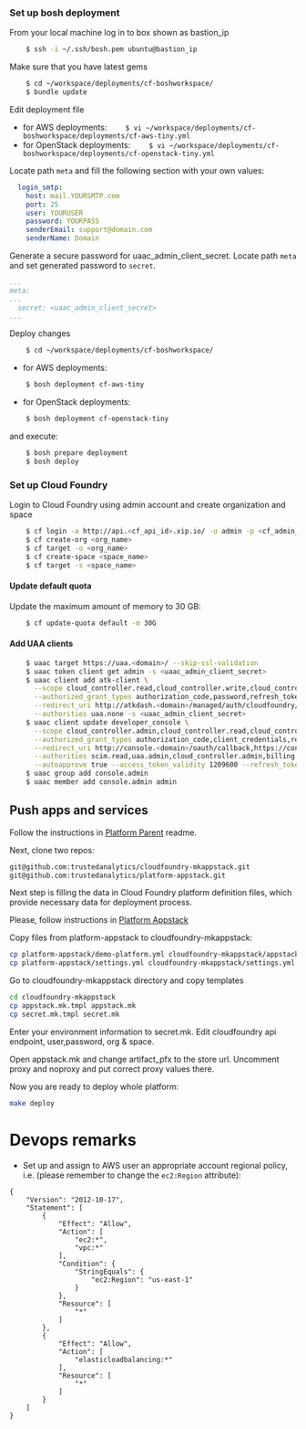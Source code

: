 ### Set up bosh deployment

From your local machine log in to box shown as bastion_ip
```bash
    $ ssh -i ~/.ssh/bosh.pem ubuntu@bastion_ip
```

Make sure that you have latest gems
```bash
    $ cd ~/workspace/deployments/cf-boshworkspace/
    $ bundle update
```

Edit deployment file
* for AWS deployments: 
```    $ vi ~/workspace/deployments/cf-boshworkspace/deployments/cf-aws-tiny.yml```
* for OpenStack deployments: 
```    $ vi ~/workspace/deployments/cf-boshworkspace/deployments/cf-openstack-tiny.yml```

Locate path `meta` and fill the following section with your own values:
```YAML
  login_smtp:
    host: mail.YOURSMTP.com
    port: 25
    user: YOURUSER
    password: YOURPASS
    senderEmail: support@domain.com
    senderName: Domain
```
Generate a secure password for uaac_admin_client_secret. 
Locate path `meta` and set generated password to `secret`.
```YAML
...
meta:
...
  secret: <uaac_admin_client_secret>
...
```

Deploy changes

```bash
    $ cd ~/workspace/deployments/cf-boshworkspace/
```
* for AWS deployments: 
```bash
    $ bosh deployment cf-aws-tiny
```
* for OpenStack deployments: 
```bash
    $ bosh deployment cf-openstack-tiny
```

and execute: 
```bash
    $ bosh prepare deployment
    $ bosh deploy
```

### Set up Cloud Foundry
Login to Cloud Foundry using admin account and create organization and space
```bash
    $ cf login -a http://api.<cf_api_id>.xip.io/ -u admin -p <cf_admin_pass>
    $ cf create-org <org_name>
    $ cf target -o <org_name>
    $ cf create-space <space_name>
    $ cf target -s <space_name>
```

#### Update default quota
Update the maximum amount of memory to 30 GB:
```bash
    $ cf update-quota default -m 30G
```

#### Add UAA clients
```bash
    $ uaac target https://uaa.<domain>/ --skip-ssl-validation
    $ uaac token client get admin -s <uaac_admin_client_secret>
    $ uaac client add atk-client \
      --scope cloud_controller.read,cloud_controller.write,cloud_controller_service_permissions.read,openid \
      --authorized_grant_types authorization_code,password,refresh_token \
      --redirect_uri http://atkdash.<domain>/managed/auth/cloudfoundry/callback \
      --authorities uaa.none -s <uaac_admin_client_secret>
    $ uaac client update developer_console \
      --scope cloud_controller.admin,cloud_controller.read,cloud_controller.write,console.admin,doppler.firehose,openid,password.write,scim.read,scim.userids,scim.write \
      --authorized_grant_types authorization_code,client_credentials,refresh_token \
      --redirect_uri http://console.<domain>/oauth/callback,https://console.<domain>/oauth/callback \
      --authorities scim.read,uaa.admin,cloud_controller.admin,billing.admin,uaa.resource,password.write,scim.write,cloud_controller.write,cloud_controller.read \
      --autoapprove true --access_token_validity 1209600 --refresh_token_validity 1209600
    $ uaac group add console.admin
    $ uaac member add console.admin admin
```
## Push apps and services
Follow the instructions in [Platform Parent](https://github.com/trustedanalytics/platform-parent) readme.

Next, clone two repos:
```bash
git@github.com:trustedanalytics/cloudfoundry-mkappstack.git
git@github.com:trustedanalytics/platform-appstack.git
```

Next step is filling the data in Cloud Foundry platform definition files, which provide necessary data for deployment process.

Please, follow instructions in [Platform Appstack](https://github.com/trustedanalytics/platform-appstack) 


Copy files from platform-appstack to cloudfoundry-mkappstack:
```bash
cp platform-appstack/demo-platform.yml cloudfoundry-mkappstack/appstack.yml
cp platform-appstack/settings.yml cloudfoundry-mkappstack/settings.yml
```
Go to cloudfoundry-mkappstack directory and copy templates
```bash
cd cloudfoundry-mkappstack
cp appstack.mk.tmpl appstack.mk
cp secret.mk.tmpl secret.mk
```
Enter your environment information to secret.mk. Edit cloudfoundry api endpoint, user,password, org & space.

Open appstack.mk and change artifact_pfx to the store url. Uncomment proxy and noproxy and put correct proxy values there.

Now you are ready to deploy whole platform:
```bash
make deploy
```

# Devops remarks

* Set up and assign to AWS user an appropriate account regional policy, i.e. (please remember to change the `ec2:Region` attribute):

```JSON5
{
    "Version": "2012-10-17",
    "Statement": [
        {
            "Effect": "Allow",
            "Action": [
                "ec2:*",
                "vpc:*"
            ],
            "Condition": {
                "StringEquals": {
                    "ec2:Region": "us-east-1"
                }
            },
            "Resource": [
                "*"
            ]
        },
        {
            "Effect": "Allow",
            "Action": [
                "elasticloadbalancing:*"
            ],
            "Resource": [
                "*"
            ]
        }
    ]
}
```

